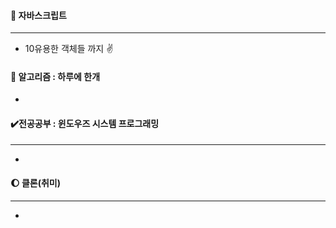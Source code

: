 #### :red_circle: 자바스크립트

---

* 10유용한 객체들 까지 :v:



#### 📖 알고리즘 : 하루에 한개

* 




#### ✔️전공공부 : 윈도우즈 시스템 프로그래밍 

------

* 



#### :moon: 클론(취미)

---

* 





